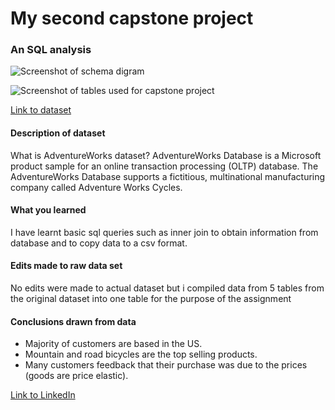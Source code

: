# My second capstone project

### An SQL analysis

![Screenshot of schema digram](https://user-images.githubusercontent.com/123168272/224294224-0600a82b-d24a-4ec8-a342-dc997d25ecd2.png)

![Screenshot of tables used for capstone project](https://user-images.githubusercontent.com/123168272/224294977-8ecf10f5-c9f3-4665-bc46-6aef720d42d4.png)

[Link to dataset](https://github.com/lorint/AdventureWorks-for-Postgres)

#### Description of dataset

What is AdventureWorks dataset? AdventureWorks Database is a Microsoft product sample for an online transaction processing (OLTP) database. 
The AdventureWorks Database supports a fictitious, multinational manufacturing company called Adventure Works Cycles.

#### What you learned

I have learnt basic sql queries such as inner join to obtain information from database and to copy data to a csv format.

#### Edits made to raw data set

No edits were made to actual dataset but i compiled data from 5 tables from the original dataset into one table for the purpose of the assignment

#### Conclusions drawn from data
- Majority of customers are based in the US.
- Mountain and road bicycles are the top selling products.
- Many customers feedback that their purchase was due to the prices (goods are price elastic).

[Link to LinkedIn](https://www.linkedin.com/in/jeremy-tay-116124139/)
